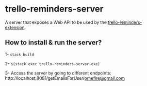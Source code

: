# trello-reminders-server

A server that exposes a Web API to be used by the [trello-reminders-extension](http://github.com/omefire/trello-reminders-extension).


## How to install & run the server?

1- ```stack build```

2- ```$(stack exec trello-reminders-server-exe)```

3- Access the server by going to different endpoints: http://localhost:8081/getEmailsForUser/omefire@gmail.com